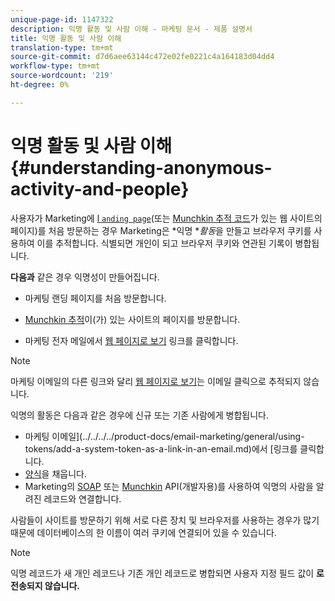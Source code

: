 ```yaml
---
unique-page-id: 1147322
description: 익명 활동 및 사람 이해 - 마케팅 문서 - 제품 설명서
title: 익명 활동 및 사람 이해
translation-type: tm+mt
source-git-commit: d7d6aee63144c472e02fe0221c4a164183d04dd4
workflow-type: tm+mt
source-wordcount: '219'
ht-degree: 0%

---
```



# 익명 활동 및 사람 이해 {#understanding-anonymous-activity-and-people}

사용자가 Marketing에 [l `anding page`](http://docs.marketo.com/display/DOCS/Personalizing+Landing+Pages)(또는 [Munchkin 추적 코드](../../../../product-docs/administration/additional-integrations/add-munchkin-tracking-code-to-your-website.md)가 있는 웹 사이트의 페이지)를 처음 방문하는 경우 Marketing은 *익명 **활동*&#x200B;을 만들고 브라우저 쿠키를 사용하여 이를 추적합니다. 식별되면 개인이 되고 브라우저 쿠키와 연관된 기록이 병합됩니다.

**다음과** 같은 경우 익명성이 만들어집니다.

* 마케팅 랜딩 페이지를 처음 방문합니다.

* [Munchkin 추적](../../../../product-docs/administration/additional-integrations/add-munchkin-tracking-code-to-your-website.md)이(가) 있는 사이트의 페이지를 방문합니다.

* 마케팅 전자 메일에서 [웹 페이지로 보기](../../../../product-docs/email-marketing/general/functions-in-the-editor/add-a-view-as-web-page-link-to-an-email.md) 링크를 클릭합니다.

>[!NOTE]
>
>마케팅 이메일의 다른 링크와 달리 [웹 페이지로 보기](../../../../product-docs/email-marketing/general/functions-in-the-editor/add-a-view-as-web-page-link-to-an-email.md)는 이메일 클릭으로 추적되지 않습니다.

익명의 활동은 다음과 같은 경우에 신규 또는 기존 사람에게 병합됩니다.

* 마케팅 이메일](../../../../product-docs/email-marketing/general/using-tokens/add-a-system-token-as-a-link-in-an-email.md)에서 [링크를 클릭합니다.
* [양식](../../../../product-docs/demand-generation/forms/form-actions/embed-a-form-on-your-website.md)을 채웁니다.
* Marketing의 [SOAP](http://docs.marketo.com/pages/viewpage.action?pageid=7509846) 또는 [Munchkin](../../../../product-docs/administration/additional-integrations/add-munchkin-tracking-code-to-your-website.md) API(개발자용)를 사용하여 익명의 사람을 알려진 레코드와 연결합니다.

사람들이 사이트를 방문하기 위해 서로 다른 장치 및 브라우저를 사용하는 경우가 많기 때문에 데이터베이스의 한 이름이 여러 쿠키에 연결되어 있을 수 있습니다.

>[!NOTE]
>
>익명 레코드가 새 개인 레코드나 기존 개인 레코드로 병합되면 사용자 지정 필드 값이 **로 전송되지 않습니다.**

